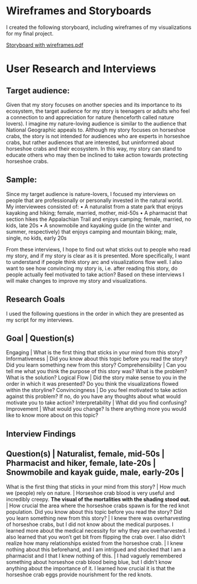 # Wireframes and Storyboards

I created the following storyboard, including wireframes of my visualizations for my final project. 

[Storyboard with wireframes.pdf](https://github.com/Rbukowit/Bukowitz-Portfolio/files/6105704/Storyboard.for.final.data.viz.proj.interviews.pdf)

# User Research and Interviews

## Target audience: 

Given that my story focuses on another species and its importance to its ecosystem, the target audience for my story is teenagers or adults who feel a connection to and appreciation for nature (henceforth called nature lovers). I imagine my nature-loving audience is similar to the audience that National Geographic appeals to. Although my story focuses on horseshoe crabs, the story is not intended for audiences who are experts in horseshoe crabs, but rather audiences that are interested, but uninformed about horseshoe crabs and their ecosystem. In this way, my story can stand to educate others who may then be inclined to take action towards protecting horseshoe crabs.

## Sample:

Since my target audience is nature-lovers, I focused my interviews on people that are professionally or personally invested in the natural world. My interviewees consisted of: 
•	A naturalist from a state park that enjoys kayaking and hiking; female, married, mother, mid-50s
•	A pharmacist that section hikes the Appalachian Trail and enjoys camping; female, married, no kids, late 20s
•	A snowmobile and kayaking guide (in the winter and summer, respectively) that enjoys camping and mountain biking; male, single, no kids, early 20s

From these interviews, I hope to find out what sticks out to people who read my story, and if my story is clear as it is presented. More specifically, I want to understand if people think story arc and visualizations flow well. I also want to see how convincing my story is, i.e. after reading this story, do people actually feel motivated to take action? Based on these interviews I will make changes to improve my story and visualizations.


## Research Goals

I used the following questions in the order in which they are presented as my script for my interviews.

Goal |	Question(s)
-----------------------
Engaging |	What is the first thing that sticks in your mind from this story?
Informativeness |	Did you know about this topic before you read the story?  Did you learn something new from this story?
Comprehensibility |	Can you tell me what you think the purpose of this story was? What is the problem? What is the solution? 
Logical Flow |	Did the story make sense to you in the order in which it was presented?  Do you think the visualizations flowed within the storyline?
Convincingness |	Do you feel motivated to take action against this problem? If no, do you have any thoughts about what would motivate you to take action?
Interpretability |	What did you find confusing?
Improvement |	What would you change? Is there anything more you would like to know more about on this topic?

## Interview Findings

Question(s) | 	Naturalist, female, mid-50s |	Pharmacist and hiker, female, late-20s |	Snowmobile and kayak guide, male, early-20s |
------------------------------------
What is the first thing that sticks in your mind from this story? | How much we (people) rely on nature. | Horseshoe crab blood is very useful and incredibly creepy. **The visual of the mortalities with the shading stood out.** | How crucial the area where the horseshoe crabs spawn is for the red knot population.
Did you know about this topic before you read the story?  Did you learn something new from this story? | I knew there was overharvesting of horseshoe crabs, but I did not know about the medical purposes. I learned more about the medical necessity for why they are overharvested. I also learned that you won’t get bit from flipping the crab over. I also didn’t realize how many relationships existed from the horseshoe crab. | I knew nothing about this beforehand, and I am intrigued and shocked that I am a pharmacist and I that I knew nothing of this. | I had vaguely remembered something about horseshoe crab blood being blue, but I didn’t know anything about the importance of it. I learned how crucial it is that the horseshoe crab eggs provide nourishment for the red knots.


